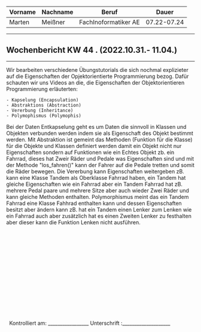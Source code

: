 #

| Vorname | Nachname | Beruf | Dauer |
|---|---|---|---|
|Marten| Meißner|FachInoformatiker AE|07.22-07.24|
---

## Wochenbericht KW 44 .  (2022.10.31.- 11.04.)

---

Wir bearbeiten verschiedene Übungstutorials die sich nochmal explizieter auf die Eigenschaften der Opjektorientierte Programmierung bezog.
Dafür schauten wir uns Videos an die, die Eigenschaften der Objektorientieren Programmierung erläuterten:

    - Kapselung (Encapsulation)
    - Abstraktions (Abstraction)
    - Vererbung (Inheritance)
    - Polymophismus (Polymophis)

Bei der Daten Entkapselung geht es um Daten die sinnvoll in Klassen und Objekten verbunden werden indem sie als Eigenschaft des Objekt bestimmt werden.
Mit Abstraktion ist gemeint das Methoden (Funktion für die Klasse) für die Objekte und Klassen definiert werden damit ein Objekt nicht nur Eigenschaften sondern auf Funktionen wie ein Echtes Objekt zb. ein Fahrrad, dieses hat Zweir Räder und Pedale was Eigenschaften sind und mit der Methode "los_fahren()" kann der Fahrer auf die Pedale tretten und somit die Räder bewegen.
Die Vererbung kann Eigenschaften weitergeben zB. kann eine Klasse Tandem als Oberklasse Fahrrad haben, ein Tandem hat gleiche Eigenschaften wie ein Fahrrad aber ein Tandem Fahrrad hat zB. mehrere Pedal paare und mehrere Sitze aber auch wieder Zwei Räder und kann gleiche Methoden enthalten.
Polymorphismus meint das ein Tandem Fahrrad eine Klasse Fahhrad enthalten kann und dessen Eigenschaften besitzt aber ändern kann zB. hat ein Tandem einen Lenker zum Lenken wie ein Fahrrad auch aber zusätzlich hat es einen Zweiten Lenker zu festhalten aber dieser kann die Funktion Lenken nicht ausführen.

&nbsp;
\
\
\
\
\
\
\
\
\
\
\
\
\
\
&nbsp;
Kontrolliert am: _________________  Unterschrift  :____________________
